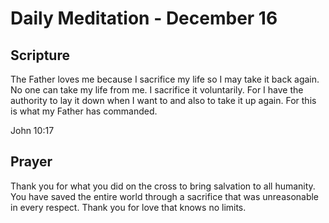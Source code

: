 # Daily Meditation - December 16

## Scripture

The Father loves me because I sacrifice my life so I may take it back again. No one can take my
life from me. I sacrifice it voluntarily. For I have the authority to lay it down when I want to
and also to take it up again. For this is what my Father has commanded.

John 10:17


## Prayer

Thank you for what you did on the cross to bring salvation to all humanity.  You have saved the
entire world through a sacrifice that was unreasonable in every respect.  Thank you for love 
that knows no limits.

